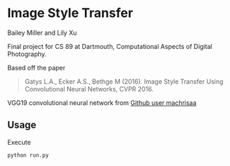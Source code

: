 # Image Style Transfer
Bailey Miller and Lily Xu

Final project for CS 89 at Dartmouth, Computational Aspects of Digital Photography.

Based off the paper
> Gatys L.A., Ecker A.S., Bethge M (2016).
> Image Style Transfer Using Convolutional Neural Networks, CVPR 2016.

VGG19 convolutional neural network from [Github user machrisaa](https://github.com/machrisaa/tensorflow-vgg)


## Usage

Execute

```sh
python run.py
```
